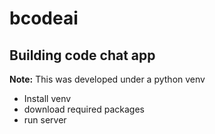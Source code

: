 # bcodeai
Building code chat app
---
**Note:** This was developed under a python venv

- Install venv
- download required packages
-  run server
